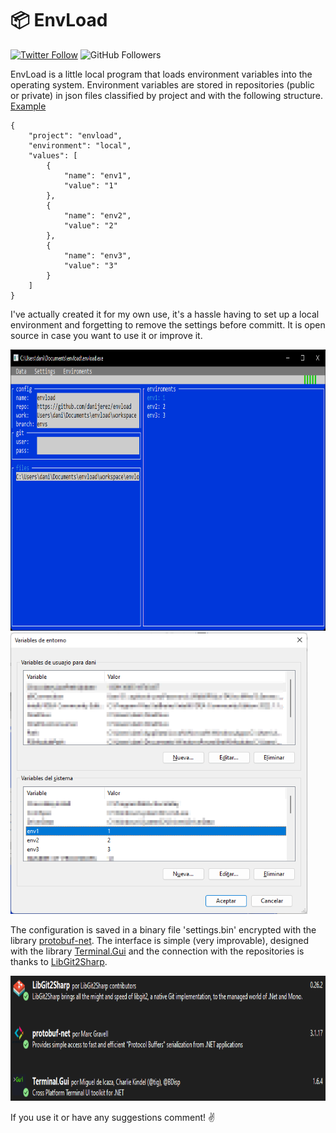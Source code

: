 # 📦 EnvLoad
[![Twitter Follow](https://img.shields.io/twitter/follow/d4nijerez?style=social)](https://twitter.com/d4nijerez) ![GitHub Followers](https://img.shields.io/github/followers/danijerez?style=social)

EnvLoad is a little local program that loads environment variables into the operating system.
Environment variables are stored in repositories (public or private) in json files classified by project and with the following structure.
[Example](https://github.com/danijerez/envload/blob/envs/envload_local.json)
```
{
    "project": "envload",
    "environment": "local",
    "values": [
        {
            "name": "env1",
            "value": "1"
        },
        {
            "name": "env2",
            "value": "2"
        },
        {
            "name": "env3",
            "value": "3"
        }
    ]
}
```

I've actually created it for my own use, it's a hassle having to set up a local environment and forgetting to remove the settings before committ. It is open source in case you want to use it or improve it.

<img height="450" src="img/envload.png"> 
<img height="450" src="img/system_envs.png">

The configuration is saved in a binary file 'settings.bin' encrypted with the library [protobuf-net](https://github.com/protobuf-net/protobuf-net). The interface is simple (very improvable), designed with the library [Terminal.Gui](https://github.com/migueldeicaza/gui.cs/) and the connection with the repositories is thanks to [LibGit2Sharp](https://github.com/libgit2/libgit2sharp/). 

<img height="200" src="img/libs.png">

If you use it or have any suggestions comment! ✌️
